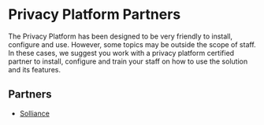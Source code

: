 # Privacy Platform Partners

The Privacy Platform has been designed to be very friendly to install, configure and use.  However, some topics may be outside the scope of staff.  In these cases, we suggest you work with a privacy platform certified partner to install, configure and train your staff on how to use the solution and its features.

## Partners

-   [Solliance](https://www.solliance.net)
